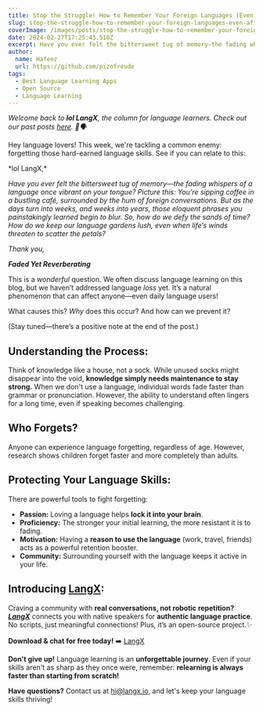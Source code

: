 ```yaml
---
title: Stop the Struggle! How to Remember Your Foreign Languages (Even After Years)
slug: stop-the-struggle-how-to-remember-your-foreign-languages-even-after-years
coverImage: /images/posts/stop-the-struggle-how-to-remember-your-foreign-languages-even-after-years.png
date: 2024-02-27T17:25:43.510Z
excerpt: Have you ever felt the bittersweet tug of memory—the fading whispers of a language once vibrant on your tongue?
author:
  name: Hafeez
  url: https://github.com/pizofreude
tags:
  - Best Language Learning Apps
  - Open Source
  - Language Learning
---
```


<script>
  import Callout from "$lib/components/molecules/Callout.svelte";
  import CodeBlock from "$lib/components/molecules/CodeBlock.svelte";
  import Image from "$lib/components/atoms/Image.svelte";
</script>

*Welcome back to **lol LangX**, the column for language learners. Check out our past posts [here](https://langx.io/blog). 🌟🗣️*

Hey language lovers! This week, we're tackling a common enemy: forgetting those hard-earned language skills. See if you can relate to this:

<Callout type="info">
  *lol LangX,*

  *Have you ever felt the bittersweet tug of memory—the fading whispers of a language once vibrant on your tongue? Picture this: You’re sipping coffee in a bustling café, surrounded by the hum of foreign conversations. But as the days turn into weeks, and weeks into years, those eloquent phrases you painstakingly learned begin to blur. So, how do we defy the sands of time? How do we keep our language gardens lush, even when life’s winds threaten to scatter the petals?*
 
  *Thank you,*
 
  ***Faded Yet Reverberating***
</Callout>

This is a *wonderful* question. We often discuss language learning on this blog, but we haven’t addressed language *loss* yet. It’s a natural phenomenon that can affect anyone—even daily language users!

What causes this? *Why* does this occur? And how can we prevent it?

(Stay tuned—there’s a positive note at the end of the post.)

## **Understanding the Process:**

Think of knowledge like a house, not a sock.  While unused socks might disappear into the void, **knowledge simply needs maintenance to stay strong.**  When we don't use a language, individual words fade faster than grammar or pronunciation.  However, the ability to understand often lingers for a long time, even if speaking becomes challenging.

## **Who Forgets?**

Anyone can experience language forgetting, regardless of age.  However, research shows children forget faster and more completely than adults.

## **Protecting Your Language Skills:**

There are powerful tools to fight forgetting:

- **Passion:** Loving a language helps **lock it into your brain**.
- **Proficiency:** The stronger your initial learning, the more resistant it is to fading.
- **Motivation:** Having a **reason to use the language** (work, travel, friends) acts as a powerful retention booster.
- **Community:** Surrounding yourself with the language keeps it active in your life. ️

## **Introducing [LangX](https://langx.io/):**

Craving a community with **real conversations, not robotic repetition?**  ***[LangX](https://langx.io/)*** connects you with native speakers for **authentic language practice**. No scripts, just meaningful connections! Plus, it’s an open-source project.✨

**Download & chat for free today!** ➡️ [LangX](https://langx.io/)

**Don't give up!** Language learning is an **unforgettable journey**.  Even if your skills aren't as sharp as they once were, remember: **relearning is always faster than starting from scratch!**

**Have questions?** Contact us at [hi@langx.io](mailto:hi@langx.io), and let's keep your language skills thriving!
